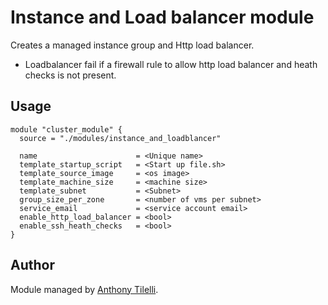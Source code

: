 # Instance and Load balancer module

Creates a managed instance group and Http load balancer.

- Loadbalancer fail if a firewall rule to allow http load balancer and heath checks is not present.

## Usage

```hcl
module "cluster_module" {
  source = "./modules/instance_and_loadblancer"

  name                      = <Unique name>
  template_startup_script   = <Start up file.sh>
  template_source_image     = <os image>
  template_machine_size     = <machine size>
  template_subnet           = <Subnet>
  group_size_per_zone       = <number of vms per subnet>
  service_email             = <service account email>
  enable_http_load_balancer = <bool>
  enable_ssh_heath_checks   = <bool>
}
```

## Author

Module managed by [Anthony Tilelli](https://github.com/Anthonyntilelli).
